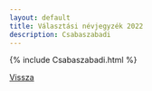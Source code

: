 ```yaml
---
layout: default
title: Választási névjegyzék 2022
description: Csabaszabadi
---
```


{% include Csabaszabadi.html %}

[Vissza](./)